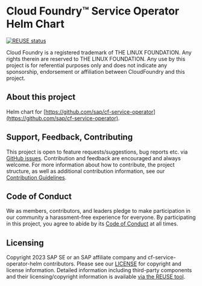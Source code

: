# Cloud Foundry™ Service Operator Helm Chart

[![REUSE status](https://api.reuse.software/badge/github.com/SAP/cf-service-operator-helm)](https://api.reuse.software/info/github.com/SAP/cf-service-operator-helm)

Cloud Foundry is a registered trademark of THE LINUX FOUNDATION. Any rights therein are reserved to THE LINUX FOUNDATION. Any use by this project is for referential purposes only and does not indicate any sponsorship, endorsement or affiliation between CloudFoundry and this project.

## About this project

Helm chart for [https://github.com/sap/cf-service-operator](https://github.com/sap/cf-service-operator).

## Support, Feedback, Contributing

This project is open to feature requests/suggestions, bug reports etc. via [GitHub issues](https://github.com/SAP/cf-service-operator-helm/issues). Contribution and feedback are encouraged and always welcome. For more information about how to contribute, the project structure, as well as additional contribution information, see our [Contribution Guidelines](CONTRIBUTING.md).

## Code of Conduct

We as members, contributors, and leaders pledge to make participation in our community a harassment-free experience for everyone. By participating in this project, you agree to abide by its [Code of Conduct](https://github.com/SAP/.github/blob/main/CODE_OF_CONDUCT.md) at all times.

## Licensing

Copyright 2023 SAP SE or an SAP affiliate company and cf-service-operator-helm contributors. Please see our [LICENSE](LICENSE) for copyright and license information. Detailed information including third-party components and their licensing/copyright information is available [via the REUSE tool](https://api.reuse.software/info/github.com/SAP/cf-service-operator-helm).
